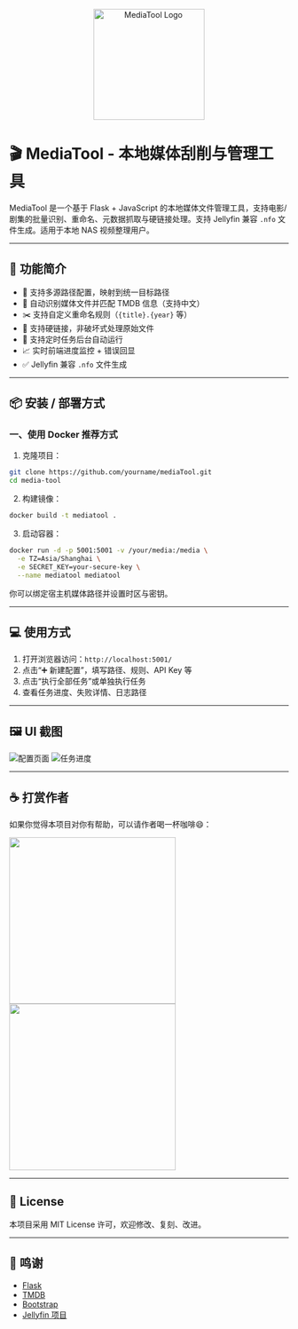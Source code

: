 <p align="center">
  <img src="https://github.com/user-attachments/assets/c76cce62-d9c7-4809-a134-06e36bd7d756" alt="MediaTool Logo" width="200"/>
</p>


# 🎬 MediaTool - 本地媒体刮削与管理工具

MediaTool 是一个基于 Flask + JavaScript 的本地媒体文件管理工具，支持电影/剧集的批量识别、重命名、元数据抓取与硬链接处理。支持 Jellyfin 兼容 `.nfo` 文件生成。适用于本地 NAS 视频整理用户。

---

## 🚀 功能简介

- 📂 支持多源路径配置，映射到统一目标路径
- 🧠 自动识别媒体文件并匹配 TMDB 信息（支持中文）
- ✂️ 支持自定义重命名规则（`{title}.{year}` 等）
- 🔁 支持硬链接，非破坏式处理原始文件
- 📅 支持定时任务后台自动运行
- 📈 实时前端进度监控 + 错误回显
- ✅ Jellyfin 兼容 `.nfo` 文件生成

---

## 📦 安装 / 部署方式

### 一、使用 Docker 推荐方式

1. 克隆项目：

```bash
git clone https://github.com/yourname/mediaTool.git
cd media-tool
```

2. 构建镜像：

```bash
docker build -t mediatool .
```

3. 启动容器：

```bash
docker run -d -p 5001:5001 -v /your/media:/media \
  -e TZ=Asia/Shanghai \
  -e SECRET_KEY=your-secure-key \
  --name mediatool mediatool
```

你可以绑定宿主机媒体路径并设置时区与密钥。

---

## 💻 使用方式

1. 打开浏览器访问：`http://localhost:5001/`
2. 点击“➕ 新建配置”，填写路径、规则、API Key 等
3. 点击“执行全部任务”或单独执行任务
4. 查看任务进度、失败详情、日志路径

---

## 🖼️ UI 截图

![配置页面](https://github.com/user-attachments/assets/389d8fcb-8ba5-4522-b29b-d2893d67e01a)
![任务进度](https://github.com/user-attachments/assets/5f563fa7-ff09-4215-b303-bb3ea0ab5b43)

---

## ☕ 打赏作者

如果你觉得本项目对你有帮助，可以请作者喝一杯咖啡😄：

<img width="300" src="https://github.com/user-attachments/assets/b0efa389-427a-4714-a7c8-23d033da1dc1" />

<img width="300" src="https://github.com/user-attachments/assets/72f51172-a38d-4c56-9afd-cde7a2d8bb94" />


---

## 📄 License

本项目采用 MIT License 许可，欢迎修改、复刻、改进。

---

## 🙏 鸣谢

- [Flask](https://flask.palletsprojects.com/)
- [TMDB](https://www.themoviedb.org/)
- [Bootstrap](https://getbootstrap.com/)
- [Jellyfin 项目](https://jellyfin.org/)
